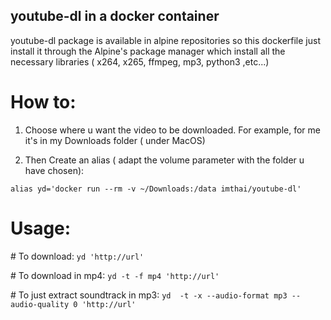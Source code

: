 ## youtube-dl in a docker container

youtube-dl package is available in alpine repositories so this dockerfile just install it through the Alpine's package manager which install all the necessary libraries ( x264, x265, ffmpeg, mp3, python3 ,etc...)

# How to:
1. Choose where u want the video to be downloaded.
For example, for me it's in my Downloads folder ( under MacOS)

2. Then Create an alias ( adapt the volume parameter with the folder u have chosen):

`alias yd='docker run --rm -v ~/Downloads:/data imthai/youtube-dl'`

# Usage:
\# To download:
`yd 'http://url'`

\# To download in mp4:
`yd -t -f mp4 'http://url'`

\# To just extract soundtrack in mp3:
`yd  -t -x --audio-format mp3 --audio-quality 0 'http://url'`

